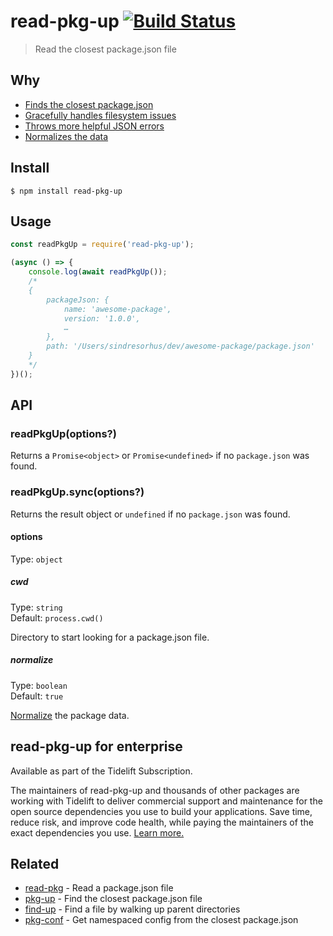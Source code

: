 # read-pkg-up [![Build Status](https://travis-ci.org/sindresorhus/read-pkg-up.svg?branch=master)](https://travis-ci.org/sindresorhus/read-pkg-up)

> Read the closest package.json file

## Why

- [Finds the closest package.json](https://github.com/sindresorhus/find-up)
- [Gracefully handles filesystem issues](https://github.com/isaacs/node-graceful-fs)
- [Throws more helpful JSON errors](https://github.com/sindresorhus/parse-json)
- [Normalizes the data](https://github.com/npm/normalize-package-data#what-normalization-currently-entails)

## Install

```
$ npm install read-pkg-up
```

## Usage

```js
const readPkgUp = require('read-pkg-up');

(async () => {
	console.log(await readPkgUp());
	/*
	{
		packageJson: {
			name: 'awesome-package',
			version: '1.0.0',
			…
		},
		path: '/Users/sindresorhus/dev/awesome-package/package.json'
	}
	*/
})();
```

## API

### readPkgUp(options?)

Returns a `Promise<object>` or `Promise<undefined>` if no `package.json` was found.

### readPkgUp.sync(options?)

Returns the result object or `undefined` if no `package.json` was found.

#### options

Type: `object`

##### cwd

Type: `string`\
Default: `process.cwd()`

Directory to start looking for a package.json file.

##### normalize

Type: `boolean`\
Default: `true`

[Normalize](https://github.com/npm/normalize-package-data#what-normalization-currently-entails) the package data.

## read-pkg-up for enterprise

Available as part of the Tidelift Subscription.

The maintainers of read-pkg-up and thousands of other packages are working with Tidelift to deliver commercial support and maintenance for the open source dependencies you use to build your applications. Save time, reduce risk, and improve code health, while paying the maintainers of the exact dependencies you use. [Learn more.](https://tidelift.com/subscription/pkg/npm-read-pkg-up?utm_source=npm-read-pkg-up&utm_medium=referral&utm_campaign=enterprise&utm_term=repo)

## Related

- [read-pkg](https://github.com/sindresorhus/read-pkg) - Read a package.json file
- [pkg-up](https://github.com/sindresorhus/pkg-up) - Find the closest package.json file
- [find-up](https://github.com/sindresorhus/find-up) - Find a file by walking up parent directories
- [pkg-conf](https://github.com/sindresorhus/pkg-conf) - Get namespaced config from the closest package.json
